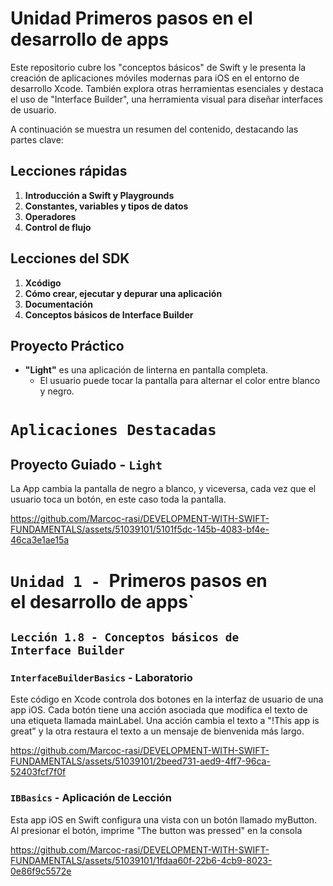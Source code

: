 # Unidad Primeros pasos en el desarrollo de apps

Este repositorio cubre los "conceptos básicos" de Swift y le presenta la creación de aplicaciones móviles modernas para iOS en el entorno de desarrollo Xcode. También explora otras herramientas esenciales y destaca el uso de "Interface Builder", una herramienta visual para diseñar interfaces de usuario.

A continuación se muestra un resumen del contenido, destacando las partes clave:

## Lecciones rápidas
1. **Introducción a Swift y Playgrounds**
2. **Constantes, variables y tipos de datos**
3. **Operadores**
4. **Control de flujo**

## Lecciones del SDK
1. **Xcódigo**
2. **Cómo crear, ejecutar y depurar una aplicación**
3. **Documentación**
4. **Conceptos básicos de Interface Builder**

## Proyecto Práctico
- **"Light"** es una aplicación de linterna en pantalla completa.
   - El usuario puede tocar la pantalla para alternar el color entre blanco y negro.

# `Aplicaciones Destacadas`

## Proyecto Guiado - `Light`

La App cambia la pantalla de negro a blanco, y viceversa, cada vez que el usuario toca un botón, en este caso toda la pantalla.

https://github.com/Marcoc-rasi/DEVELOPMENT-WITH-SWIFT-FUNDAMENTALS/assets/51039101/5101f5dc-145b-4083-bf4e-46ca3e1ae15a

# `Unidad 1 - `Primeros pasos en el desarrollo de apps`

## `Lección 1.8 - Conceptos básicos de Interface Builder`

### `InterfaceBuilderBasics` - Laboratorio

Este código en Xcode controla dos botones en la interfaz de usuario de una app iOS. Cada botón tiene una acción asociada que modifica el texto de una etiqueta llamada mainLabel. Una acción cambia el texto a "!This app is great" y la otra restaura el texto a un mensaje de bienvenida más largo.

https://github.com/Marcoc-rasi/DEVELOPMENT-WITH-SWIFT-FUNDAMENTALS/assets/51039101/2beed731-aed9-4ff7-96ca-52403fcf7f0f

### `IBBasics` - Aplicación de Lección

Esta app iOS en Swift configura una vista con un botón llamado myButton. Al presionar el botón, imprime "The button was pressed" en la consola

https://github.com/Marcoc-rasi/DEVELOPMENT-WITH-SWIFT-FUNDAMENTALS/assets/51039101/1fdaa60f-22b6-4cb9-8023-0e86f9c5572e


